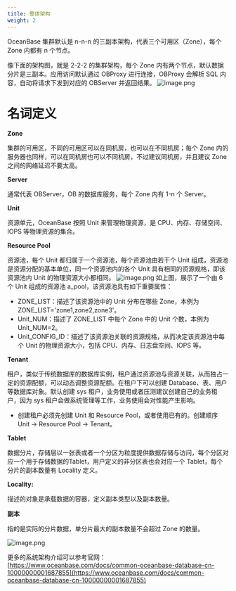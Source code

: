 ```yaml
---
title: 整体架构
weight: 2
---
```


OceanBase 集群默认是 n-n-n 的三副本架构，代表三个可用区（Zone），每个 Zone 内都有 n 个节点。

像下面的架构图，就是 2-2-2 的集群架构，每个 Zone 内有两个节点，默认数据分片是三副本。应用访问默认通过 OBProxy 进行连接，OBProxy 会解析 SQL 内容，自动将请求下发到对应的 OBServer 并返回结果。
![image.png](/img/about_oceanbase/overall_architecture/framework.png)

# 名词定义

**Zone**

集群的可用区，不同的可用区可以在同机房，也可以在不同机房；每个 Zone 内的服务器也同样，可以在同机房也可以不同机房，不过建议同机房，并且建议 Zone 之间的网络延迟不要太高。

**Server**

通常代表 OBServer，OB 的数据库服务，每个 Zone 内有 1-n 个 Server。

**Unit**

资源单元，OceanBase 按照 Unit 来管理物理资源，是 CPU、内存、存储空间、IOPS 等物理资源的集合。

**Resource Pool**

资源池，每个 Unit 都归属于一个资源池，每个资源池由若干个 Unit 组成，资源池是资源分配的基本单位，同一个资源池内的各个 Unit 具有相同的资源规格，即该资源池内 Unit 的物理资源大小都相同。
![image.png](/img/about_oceanbase/overall_architecture/resource_pool.png)
如上图，展示了一个由 6 个 Unit 组成的资源池 a_pool，该资源池具有如下重要属性：

- ZONE_LIST：描述了该资源池中的 Unit 分布在哪些 Zone，本例为 ZONE_LIST='zone1,zone2,zone3'。
- Unit_NUM：描述了 ZONE_LIST 中每个 Zone 中的 Unit 个数，本例为 Unit_NUM=2。
- Unit_CONFIG_ID：描述了该资源池关联的资源规格，从而决定该资源池中每个 Unit 的物理资源大小，包括 CPU、内存、日志盘空间、IOPS 等。

**Tenant**

租户，类似于传统数据库的数据库实例，租户通过资源池与资源关联，从而独占一定的资源配额，可以动态调整资源配额。在租户下可以创建 Database、表、用户等数据库对象。默认创建 sys 租户，业务使用或者压测建议创建自己的业务租户，因为 sys 租户会做系统管理等工作，业务使用会对性能产生影响。

- 创建租户必须先创建 Unit 和 Resource Pool，或者使用已有的。创建顺序 Unit -> Resource Pool -> Tenant。

**Tablet**

数据分片，存储层以一张表或者一个分区为粒度提供数据存储与访问，每个分区对应一个用于存储数据的Tablet，用户定义的非分区表也会对应一个 Tablet，每个分片的副本数量有 Locality 定义。

**Locality:**

描述的对象是承载数据的容器，定义副本类型以及副本数量。

**副本**

指的是实际的分片数据，单分片最大的副本数量不会超过 Zone 的数量。

![image.png](/img/about_oceanbase/overall_architecture/logstream.png)

更多的系统架构介绍可以参考官网：[https://www.oceanbase.com/docs/common-oceanbase-database-cn-10000000001687855](https://www.oceanbase.com/docs/common-oceanbase-database-cn-10000000001687855)


